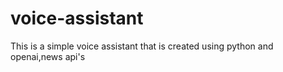 # voice-assistant
This is a simple voice assistant that is created using python and openai,news api's 
